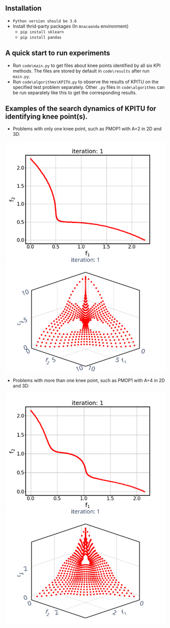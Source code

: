 ## Installation
* `Python version should be 3.6`
* Install thrid-party packages (In `Anacaonda` environment)
    * `pip install sklearn`
    * `pip install pandas`

## A quick start to run experiments
* Run `code\main.py` to get files about knee points identified by all six KPI methods. The files are stored by default in `code\results` after run `main.py`.
* Run `code\algorithms\KPITU.py` to observe the results of KPITU on the specified test problem separately. Other `.py` files in `code\algorithms` can be run separately like this to get the corresponding results.

## Examples of the search dynamics of KPITU for identifying knee point(s).
* Problems with only one knee point, such as PMOP1 with A=2 in 2D and 3D:

![img](https://github.com/JerryI00/KPI/blob/master/gif/PMOP1_M2_A2.gif)![img](https://github.com/JerryI00/KPI/blob/master/gif/PMOP1_M3_A2.gif)

* Problems with more than one knee point, such as PMOP1 with A=4 in 2D and 3D:

![img](https://github.com/JerryI00/KPI/blob/master/gif/PMOP1_M2_A4.gif)![img](https://github.com/JerryI00/KPI/blob/master/gif/PMOP1_M3_A4.gif)
